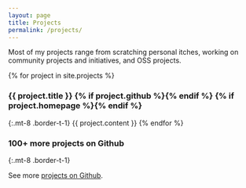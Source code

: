 ```yaml
---
layout: page
title: Projects
permalink: /projects/
---
```


Most of my projects range from scratching personal itches, working on community projects and initiatives, and OSS projects.

{% for project in site.projects %}
### {{ project.title }} {% if project.github %}<span><a href="{{ project.github }}"><i class="fa fa-github" aria-hidden="true"></i></a></span>{% endif %} {% if project.homepage %}<span><a href="{{ project.homepage }}"><i class="fa fa-home" aria-hidden="true"></i></a></span>{% endif %}
{:.mt-8 .border-t-1}
{{ project.content }}
{% endfor %}

### 100+ more projects on Github
{:.mt-8 .border-t-1}

See more [projects on Github](https://github.com/jefftriplett).
